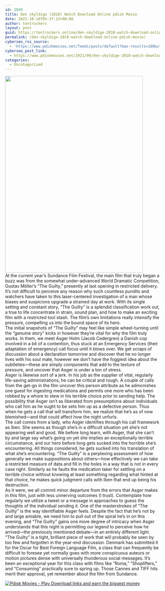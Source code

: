 ```yaml
---
id: 2849
title: Den skyldige (2018) Watch Download Online pdisk Movie
date: 2021-10-16T05:37:13+00:00
author: tentrockers
layout: post
guid: https://tentrockers.online/den-skyldige-2018-watch-download-online-pdisk-movie/
permalink: /den-skyldige-2018-watch-download-online-pdisk-movie/
cyberseo_rss_source:
  - 'https://www.pdiskmovies.net/feeds/posts/default?max-results=100&start-index=601'
cyberseo_post_link:
  - https://www.pdiskmovies.net/2021/09/den-skyldige-2018-watch-download-online.html
categories:
  - Uncategorized
---
```

<div class="separator">
  <a href="https://1.bp.blogspot.com/-DkUxTFUT85c/YTPM_YElj4I/AAAAAAAAAp0/wUVUerhvRX8E81jZITursw1wygHNArsYQCLcBGAsYHQ/s1543/Den%2Bskyldige%2B%25282018%2529%2BWatch%2BDownload%2BOnline%2Bpdisk%2BMovie.jpg" imageanchor="1"><img loading="lazy" border="0" data-original-height="1543" data-original-width="1080" height="640" src="https://1.bp.blogspot.com/-DkUxTFUT85c/YTPM_YElj4I/AAAAAAAAAp0/wUVUerhvRX8E81jZITursw1wygHNArsYQCLcBGAsYHQ/w448-h640/Den%2Bskyldige%2B%25282018%2529%2BWatch%2BDownload%2BOnline%2Bpdisk%2BMovie.jpg" width="448" /></a>
</div>



<div>
  <div>
    <span>At the current year&#8217;s Sundance Film Festival, the main film that truly began a buzz was from the somewhat under-advanced World Dramatic Competition, Gustav Möller&#8217;s &#8220;The Guilty,&#8221; presently at last opening in restricted delivery. It&#8217;s not difficult to perceive any reason why such countless pundits and watchers have taken to this laser-centered investigation of a man whose biases and suspicions upgrade a strained day at work. With its single setting and constant story, &#8220;The Guilty&#8221; is a splendid classification work out, a true to life concentrate in strain, sound plan, and how to make an exciting film with a restricted tool stash. The film&#8217;s own limitations really intensify the pressure, compelling us into the bound space of its hero.&nbsp;</span>
  </div>
  
  <div>
    <span>The initial snapshots of &#8220;The Guilty&#8221; may feel like simple wheel-turning until the &#8220;genuine story&#8221; kicks in however they&#8217;re vital for why the film truly works. In them, we meet Asger Holm (Jacob Cedergren) a Danish cop involved in a bit of a contention, thus stuck at an Emergency Services (their adaptation of emergency) call focus until it blows over. We get scraps of discussion about a declaration tomorrow and discover that he no longer lives with his soul mate, however we don&#8217;t have the foggiest idea about the subtleties—these are simply components that add to the texture of pressure, and uncover that Asger is under a ton of stress.&nbsp;</span>
  </div>
  
  <div>
    <span>Asger is likewise sort of a jerk. In his job as the supplier of vital, regularly life-saving administrations, he can be critical and rough. A couple of calls from the get-go in the film uncover this person attribute as he admonishes one guest for ingesting medications and permits one more who has been robbed by a whore to stew in his terrible choice prior to sending help. The possibility that Asger isn&#8217;t as liberated from presumptions about individuals who call him as he ought to be sets him up as a defective person. Thus when he gets a call that will transform him, we realize that he&#8217;s as of now blemished—and that could affect how the night unfurls.&nbsp;</span>
  </div>
  
  <div>
    <span>The call comes from a lady, who Asger identifies through his call framework as Iben. She seems as though she&#8217;s in a difficult situation yet she&#8217;s not appearing well and good. We before long learn, with Asger, that she can&#8217;t by and large say what&#8217;s going on yet she implies an exceptionally terrible circumstance, and our hero before long gets sucked into the horrible she&#8217;s encountering. All things considered, he gets sucked into his translation of what she&#8217;s encountering. &#8220;The Guilty&#8221; is a perplexing assessment of how generally we make suppositions about others—how effectively we can take a restricted measure of data and fill in the holes in a way that is not in every case right. Similarly as he faults the medication taker for settling on a terrible choice without knowing at least something regarding what hinted at that choice, he makes quick judgment calls with Iben that end up being his destruction.&nbsp;</span>
  </div>
  
  <div>
    <span>As it were, we all commit minor departure from the errors that Asger makes in this film, just with less unnerving outcomes (I trust). Contemplate how regularly we utilize a tweet or a message in approaches to guess the thoughts of the individual sending it. One of the masterstrokes of &#8220;The Guilty&#8221; is the way identifiable Asger feels. Despite the fact that he&#8217;s not by and large amiable, we need him to pull out of the spiral he&#8217;s in on this evening, and &#8220;The Guilty&#8221; gains one more degree of intricacy when Asger understands that this night is permitting our legend to perceive how he arrived—the previously mentioned debate—in an entirely different light.&nbsp;</span>
  </div>
  
  <div>
    <span>&#8220;The Guilty&#8221; is a tight, brilliant piece of work that will probably be seen by too few and forgotten in the year-end discussion. Denmark has submitted it for the Oscar for Best Foreign Language Film, a class that can frequently be difficult to foresee yet normally goes with more conspicuous auteurs or motion pictures dense with universally thunderous social messages. It&#8217;s been an exceptional year for this class with films like &#8220;Roma,&#8221; &#8220;Shoplifters,&#8221; and &#8220;Consuming&#8221; practically sure to spring up. Those Cannes and TIFF hits merit their approval, yet remember about the film from Sundance.</span>
  </div>
</div>

[![](https://1.bp.blogspot.com/-KJZYdQTn3nw/YS8VdIdXMyI/AAAAAAAAaw4/BR8dsGkpxw0T8C_4G4ALfMA7cP79KN3kwCLcBGAsYHQ/w400-h58/play_download_buttuons-removebg-preview.png "Pdisk Movies - Play Download links and earn the biggest money")](https://kofilink.com/1/bnYyano1MDAzZXEz?dn=1)